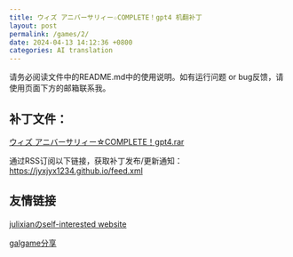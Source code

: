```yaml
---
title: ウィズ アニバーサリィー☆COMPLETE！gpt4 机翻补丁
layout: post
permalink: /games/2/
date: 2024-04-13 14:12:36 +0800
categories: AI translation
---
```



请务必阅读文件中的README.md中的使用说明。如有运行问题 or bug反馈，请使用页面下方的邮箱联系我。

## 补丁文件：

[ウィズ アニバーサリィー☆COMPLETE！gpt4.rar](../resources/%E3%82%A6%E3%82%A3%E3%82%BA%20%E3%82%A2%E3%83%8B%E3%83%90%E3%83%BC%E3%82%B5%E3%83%AA%E3%82%A3%E3%83%BC%E2%98%86COMPLETE%EF%BC%81gpt4.rar)

 

通过RSS订阅以下链接，获取补丁发布/更新通知：https://jyxjyx1234.github.io/feed.xml

## 友情链接

[julixianのself-interested website](https://julixian-siw.worldsystem.top/) 

[galgame分享](https://t.me/galgpt)